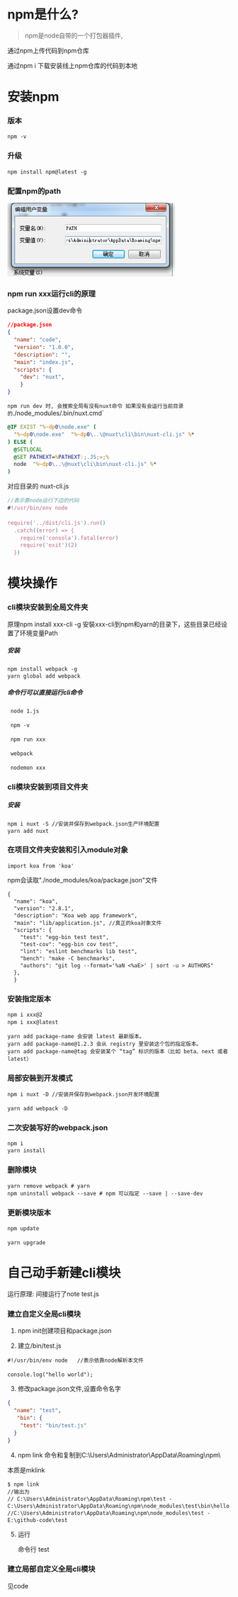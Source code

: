 # npm是什么?

>npm是node自带的一个打包器插件,

通过npm上传代码到npm仓库 

通过npm i 下载安装线上npm仓库的代码到本地


# 安装npm


### 版本

    npm -v

### 升级

    npm install npm@latest -g


### 配置npm的path
![1](./2.png)



### npm run xxx运行cli的原理

package.json设置dev命令

```json
//package.json
{
  "name": "code",
  "version": "1.0.0",
  "description": "",
  "main": "index.js",
  "scripts": {
    "dev": "nuxt",
    }
}
```

`npm run dev 时, 会搜索全局有没有nuxt命令 如果没有会运行当前目录的`./node_modules/.bin/nuxt.cmd`

```cmd
@IF EXIST "%~dp0\node.exe" (
  "%~dp0\node.exe"  "%~dp0\..\@nuxt\cli\bin\nuxt-cli.js" %*
) ELSE (
  @SETLOCAL
  @SET PATHEXT=%PATHEXT:;.JS;=;%
  node  "%~dp0\..\@nuxt\cli\bin\nuxt-cli.js" %*
)
```

对应目录的  nuxt-cli.js

```js
//表示靠node运行下边的代码
#!/usr/bin/env node

require('../dist/cli.js').run()
  .catch((error) => {
    require('consola').fatal(error)
    require('exit')(2)
  })
```



# 模块操作

### cli模块安装到全局文件夹

 原理npm install xxx-cli -g 安裝xxx-cli到npm和yarn的目录下，这些目录已经设置了环境变量Path

##### 安装

```
npm install webpack -g 
yarn global add webpack 
```

##### 命令行可以直接运行cli**命令**

```
 node 1.js
 
 npm -v
 
 npm run xxx
 
 webpack  
 
 nodemon xxx
```

### cli模块安装到项目文件夹

##### 安装

```
npm i nuxt -S //安装并保存到webpack.json生产环境配置
yarn add nuxt 
```



### 在项目文件夹安装和引入module对象


```
import koa from 'koa'
```
npm会读取"./node_modules/koa/package.json"文件

```
{
  "name": "koa",
  "version": "2.8.1",
  "description": "Koa web app framework",
  "main": "lib/application.js", //真正的koa对象文件
  "scripts": {
    "test": "egg-bin test test",
    "test-cov": "egg-bin cov test",
    "lint": "eslint benchmarks lib test",
    "bench": "make -C benchmarks",
    "authors": "git log --format='%aN <%aE>' | sort -u > AUTHORS"
  },
  }
```

### 安装指定版本

```html
npm i xxx@2
npm i xxx@latest
```
```
yarn add package-name 会安装 latest 最新版本。
yarn add package-name@1.2.3 会从 registry 里安装这个包的指定版本。
yarn add package-name@tag 会安装某个 “tag” 标识的版本（比如 beta、next 或者 latest）
```

### 局部安裝到开发模式

```
npm i nuxt -D //安装并保存到webpack.json开发环境配置

yarn add webpack -D
```

### 二次安装写好的webpack.json

```
npm i
yarn install
```


### 删除模块

```
yarn remove webpack # yarn
npm uninstall webpack --save # npm 可以指定 --save | --save-dev
```

### 更新模块版本
```
npm update

yarn upgrade
```

# 自己动手新建cli模块

运行原理: 间接运行了note test.js

### 建立自定义全局cli模块

1. npm init创建项目和package.json

2. 建立/bin/test.js

```
#!/usr/bin/env node   //表示依靠node解析本文件

console.log("hello world");
```

3. 修改package.json文件,设置命令名字

```json
{
  "name": "test",
   "bin": {
    "test": "bin/test.js"
  }
}

```
4. npm link 命令和复制到C:\Users\Administrator\AppData\Roaming\npm\

本质是mklink
```
$ npm link
//输出为
// C:\Users\Administrator\AppData\Roaming\npm\test - C:\Users\Administrator\AppData\Roaming\npm\node_modules\test\bin\hello.js
//C:\Users\Administrator\AppData\Roaming\npm\node_modules\test - E:\github-code\test
```

5. 运行

   命令行  test

### 建立局部自定义全局cli模块

见code

